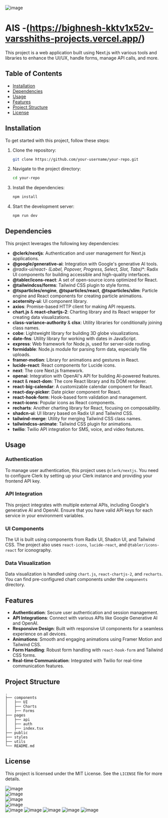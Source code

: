 ![image](https://github.com/user-attachments/assets/7624f56d-1e29-4040-a7bf-5acbc32ca0a2)

# AIS -(https://bighnesh-kktv1x52v-varsshiths-projects.vercel.app/)  

This project is a web application built using Next.js with various tools and libraries to enhance the UI/UX, handle forms, manage API calls, and more.

## Table of Contents

- [Installation](#installation)
- [Dependencies](#dependencies)
- [Usage](#usage)
- [Features](#features)
- [Project Structure](#project-structure)
- [License](#license)

## Installation

To get started with this project, follow these steps:

1. Clone the repository:

   ```bash
   git clone https://github.com/your-username/your-repo.git
   ```

2. Navigate to the project directory:

   ```bash
   cd your-repo
   ```

3. Install the dependencies:

   ```bash
   npm install
   ```

4. Start the development server:

   ```bash
   npm run dev
   ```

## Dependencies

This project leverages the following key dependencies:

- **@clerk/nextjs**: Authentication and user management for Next.js applications.
- **@google/generative-ai**: Integration with Google's generative AI tools.
- **@radix-ui/react-* (Label, Popover, Progress, Select, Slot, Tabs)**: Radix UI components for building accessible and high-quality interfaces.
- **@tabler/icons-react**: A set of open-source icons optimized for React.
- **@tailwindcss/forms**: Tailwind CSS plugin to style forms.
- **@tsparticles/engine**, **@tsparticles/react**, **@tsparticles/slim**: Particle engine and React components for creating particle animations.
- **aceternity-ui**: UI component library.
- **axios**: Promise-based HTTP client for making API requests.
- **chart.js** & **react-chartjs-2**: Charting library and its React wrapper for creating data visualizations.
- **class-variance-authority** & **clsx**: Utility libraries for conditionally joining class names.
- **cobe**: Lightweight library for building 3D globe visualizations.
- **date-fns**: Utility library for working with dates in JavaScript.
- **express**: Web framework for Node.js, used for server-side routing.
- **formidable**: Node.js module for parsing form data, especially file uploads.
- **framer-motion**: Library for animations and gestures in React.
- **lucide-react**: React components for Lucide icons.
- **next**: The core Next.js framework.
- **openai**: Integration with OpenAI's API for building AI-powered features.
- **react** & **react-dom**: The core React library and its DOM renderer.
- **react-big-calendar**: A customizable calendar component for React.
- **react-day-picker**: Date picker component for React.
- **react-hook-form**: Hook-based form validation and management.
- **react-icons**: Popular icons as React components.
- **recharts**: Another charting library for React, focusing on composability.
- **shadcn-ui**: UI library based on Radix UI and Tailwind CSS.
- **tailwind-merge**: Utility for merging Tailwind CSS class names.
- **tailwindcss-animate**: Tailwind CSS plugin for animations.
- **twilio**: Twilio API integration for SMS, voice, and video features.

## Usage

### Authentication

To manage user authentication, this project uses `@clerk/nextjs`. You need to configure Clerk by setting up your Clerk instance and providing your frontend API key.

### API Integration

This project integrates with multiple external APIs, including Google's generative AI and OpenAI. Ensure that you have valid API keys for each service in your environment variables.

### UI Components

The UI is built using components from Radix UI, Shadcn UI, and Tailwind CSS. The project also uses `react-icons`, `lucide-react`, and `@tabler/icons-react` for iconography.

### Data Visualization

Data visualization is handled using `chart.js`, `react-chartjs-2`, and `recharts`. You can find pre-configured chart components under the `components` directory.

## Features

- **Authentication**: Secure user authentication and session management.
- **API Integrations**: Connect with various APIs like Google Generative AI and OpenAI.
- **Responsive Design**: Built with responsive UI components for a seamless experience on all devices.
- **Animations**: Smooth and engaging animations using Framer Motion and Tailwind CSS.
- **Form Handling**: Robust form handling with `react-hook-form` and Tailwind CSS forms.
- **Real-time Communication**: Integrated with Twilio for real-time communication features.

## Project Structure

```plaintext
.
├── components
│   ├── UI
│   ├── Charts
│   ├── Forms
├── pages
│   ├── api
│   ├── auth
│   ├── index.tsx
├── public
├── styles
├── utils
└── README.md
```

## License

This project is licensed under the MIT License. See the `LICENSE` file for more details.


![image](https://github.com/user-attachments/assets/d6290f58-1d49-4136-ada0-562a7885ef9d)
<br> 
![image](https://github.com/user-attachments/assets/10ef1e49-22df-488d-abb9-1fb106459b49)
<br>
![image](https://github.com/user-attachments/assets/8a02f323-ef64-4507-bd00-1a2a5778926d)
<br>
![image](https://github.com/user-attachments/assets/73c8d43a-6a44-4351-b8e5-21f13d19d838)
<br>
![image](https://github.com/user-attachments/assets/8a15ba5f-223d-4852-bab0-fde658962b70)
![image](https://github.com/user-attachments/assets/c5b2c10e-b9bf-4116-ad95-60829f051506)
![image](https://github.com/user-attachments/assets/8873fea0-5f71-4533-a56e-8064f446217c)
![image](https://github.com/user-attachments/assets/be27e20e-0ab2-4024-9a74-9b7f644d4942)
![image](https://github.com/user-attachments/assets/a1cc8e9b-3567-4638-a103-29ba11a499fc)

